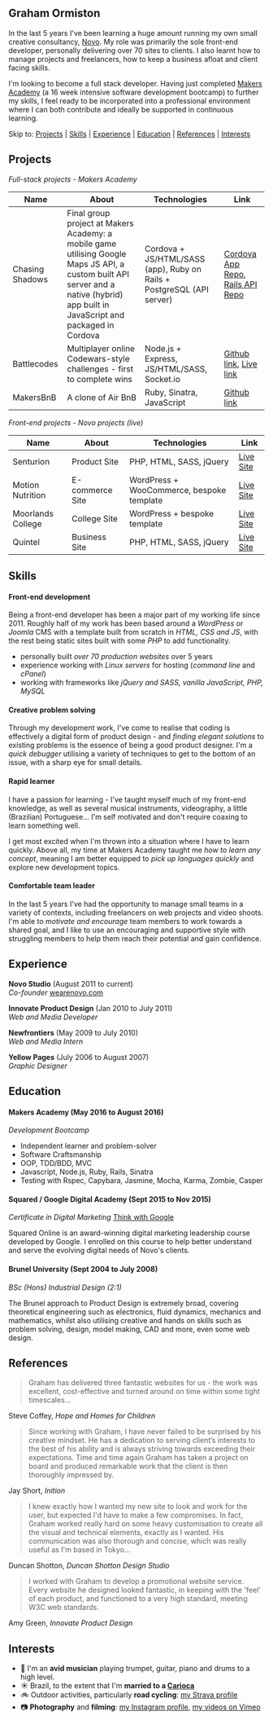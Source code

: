 ## Graham Ormiston

In the last 5 years I've been learning a huge amount running my own small creative consultancy, [Novo](http://wearenovo.com). My role was primarily the sole front-end developer, personally delivering over 70 sites to clients. I also learnt how to manage projects and freelancers, how to keep a business afloat and client facing skills.

I'm looking to become a full stack developer. Having just completed [Makers Academy](http://www.makersacademy.com/) (a 16 week intensive software development bootcamp) to further my skills, I feel ready to be incorporated into a professional environment where I can both contribute and ideally be supported in continuous learning.

Skip to: [Projects](#projects) | [Skills](#skills) | [Experience](#experience) | [Education](#education) | [References](#references) | [Interests](#interests)


## Projects


*Full-stack projects - Makers Academy*

| Name        | About   | Technologies | Link  |
| ----------- | ------- | ------------ | ----- |
| Chasing Shadows      | Final group project at Makers Academy: a mobile game utilising Google Maps JS API, a custom built API server and a native (hybrid) app built in JavaScript and packaged in Cordova | Cordova + JS/HTML/SASS (app), Ruby on Rails + PostgreSQL (API server) | [Cordova App Repo](https://github.com/gtormiston/chasing_shadows), [Rails API Repo](https://github.com/gtormiston/chasing_shadows_api_server) |
| Battlecodes | Multiplayer online Codewars-style challenges - first to complete wins | Node.js + Express, JS/HTML/SASS, Socket.io | [Github link](https://github.com/gtormiston/battlecodes), [Live link](https://battlecodes.herokuapp.com)|
| MakersBnB | A clone of Air BnB | Ruby, Sinatra, JavaScript | [Github link](https://github.com/gtormiston/makersbnb)|

*Front-end projects - Novo projects (live)*

| Name        | About   | Technologies | Link  |
| ----------- | ------- | ------------ | ----- |
| Senturion | Product Site | PHP, HTML, SASS, jQuery | [Live Site](http://www.senturionkey.com) |
| Motion Nutrition | E-commerce Site | WordPress + WooCommerce, bespoke template | [Live Site](https://www.motionnutrition.com/) |
| Moorlands College | College Site | WordPress + bespoke template | [Live Site](http://www.moorlands.ac.uk) |
| Quintel | Business Site | PHP, HTML, SASS, jQuery | [Live Site](http://www.quintelintelligence.com/) |


## Skills


#### Front-end development

Being a front-end developer has been a major part of my working life since 2011. Roughly half of my work has been based around a *WordPress* or *Joomla* CMS with a template built from scratch in *HTML, CSS and JS*, with the rest being static sites built with some *PHP* to add functionality.

- personally built *over 70 production websites* over 5 years
- experience working with *Linux servers* for hosting (*command line* and *cPanel*)
- working with frameworks like *jQuery and SASS, vanilla JavaScript, PHP, MySQL*

#### Creative problem solving

Through my development work, I've come to realise that coding is effectively a digital form of product design - and *finding elegant solutions* to existing problems is the essence of being a good product designer. I'm a *quick debugger* utilising a variety of techniques to get to the bottom of an issue, with a sharp eye for small details.

#### Rapid learner

I have a passion for learning - I've taught myself much of my front-end knowledge, as well as several musical instruments, videography, a little (Brazilian) Portuguese... I'm self motivated and don't require coaxing to learn something well.

I get most excited when I'm thrown into a situation where I have to learn quickly. Above all, my time at Makers Academy taught me *how to learn any concept*, meaning I am better equipped to *pick up languages quickly* and explore new development topics.

#### Comfortable team leader

In the last 5 years I've had the opportunity to manage small teams in a variety of contexts, including freelancers on web projects and video shoots. I'm able to *motivate and encourage* team members to work towards a shared goal, and I like to use an encouraging and supportive style with struggling members to help them reach their potential and gain confidence.


## Experience


**Novo Studio** (August 2011 to current)    
*Co-founder*
[wearenovo.com](http://wearenovo.com/)

**Innovate Product Design** (Jan 2010 to July 2011)   
*Web and Media Developer*

**Newfrontiers** (May 2009 to July 2010)   
*Web and Media Intern*

**Yellow Pages** (July 2006 to August 2007)   
*Graphic Designer*


## Education


#### Makers Academy (May 2016 to August 2016)
*Development Bootcamp*

- Independent learner and problem-solver
- Software Craftsmanship
- OOP, TDD/BDD, MVC
- Javascript, Node.js, Ruby, Rails, Sinatra
- Testing with Rspec, Capybara, Jasmine, Mocha, Karma, Zombie, Casper

#### Squared / Google Digital Academy (Sept 2015 to Nov 2015)
*Certificate in Digital Marketing* [Think with Google](https://www.thinkwithgoogle.com/nordics/article/squared-online/)

Squared Online is an award-winning digital marketing leadership course developed by Google. I enrolled on this course to help better understand and serve the evolving digital needs of Novo's clients.

#### Brunel University (Sept 2004 to July 2008)
*BSc (Hons) Industrial Design (2:1)*

The Brunel approach to Product Design is extremely broad, covering theoretical engineering such as electronics, fluid dynamics, mechanics and mathematics, whilst also utilising creative and hands on skills such as problem solving, design, model making, CAD and more, even some web design.


## References


> Graham has delivered three fantastic websites for us - the work was excellent, cost-effective and turned around on time within some tight timescales...

Steve Coffey, *Hope and Homes for Children*

> Since working with Graham, I have never failed to be surprised by his creative mindset. He has a dedication to serving client’s interests to the best of his ability and is always striving towards exceeding their expectations. Time and time again Graham has taken a project on board and produced remarkable work that the client is then thoroughly impressed by.

Jay Short, *Inition*

> I knew exactly how I wanted my new site to look and work for the user, but expected I'd have to make a few compromises. In fact, Graham worked really hard on some heavy customisation to create all the visual and technical elements, exactly as I wanted. His communication was also thorough and concise, which was really useful as I'm based in Tokyo...

Duncan Shotton, *Duncan Shotton Design Studio*

> I worked with Graham to develop a promotional website service. Every website he designed looked fantastic, in keeping with the 'feel' of each product, and functioned to a very high standard, meeting W3C web standards.

Amy Green, *Innovate Product Design*


## Interests


- :trumpet: I'm an **avid musician** playing trumpet, guitar, piano and drums to a high level.
- :sunny: Brazil, to the extent that I'm **married to a [Carioca](http://www.rio.com/practical-rio/carioca)**
- :bike: Outdoor activities, particularly **road cycling**: [my Strava profile](https://www.strava.com/athletes/8497545)
- :camera: **Photography** and **filming**: [my Instagram profile](https://instagram.com/gtormiston), [my videos on Vimeo](https://vimeo.com/novostudiouk)
